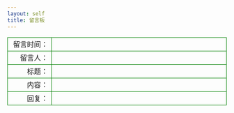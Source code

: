 ```yaml
---
layout: self
title: 留言板
---
```

<!DOCTYPE html>  
<html >  
<head>  
<title>留言列表 </title>  
<style>  
.klytd{
    width:100px;
    text-align:right
}
.hvttd{
    width:500px
}
.table,tr,td{
    border: 1px solid green;
    margin-top:10px;  
}
</style>
</head>  
<body>  
<table>  
<tr><td class="klytd">留言时间：</td><td class="hvttd"></td></tr>  
<tr><td class="klytd">留言人：</td><td class="hvttd"></td></tr>  
<tr><td class="klytd">标题：</td><td class="hvttd"></td></tr>  
<tr><td class="klytd">内容：</td><td class="hvttd"></td></tr>  
<tr><td class="klytd">回复：</td><td class="hvttd"></td></tr>  
</table>  
</body>  
</html>  